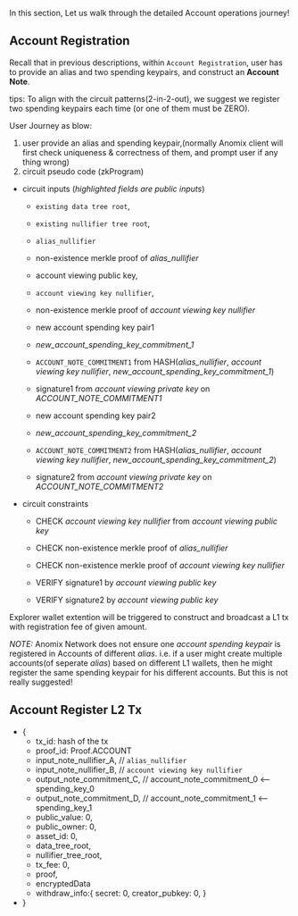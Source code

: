 In this section, Let us walk through the detailed Account operations journey!

## Account Registration 
Recall that in previous descriptions, within `Account Registration`, user has to provide an alias and two spending keypairs, and construct an **Account Note**.

tips: To align with the circuit patterns(2-in-2-out), we suggest we register two spending keypairs each time (or one of them must be ZERO).

User Journey as blow:
1. user provide an alias and spending keypair,(normally Anomix client will first check uniqueness & correctness of them, and prompt user if any thing wrong)
2. circuit pseudo code (zkProgram)
  * circuit inputs (_highlighted fields are public inputs_)
    * `existing data tree root`,
    * `existing nullifier tree root`,
  
    * `alias_nullifier`
    * non-existence merkle proof of _alias_nullifier_

    * account viewing public key,
    * `account viewing key nullifier`,
    * non-existence merkle proof of _account viewing key nullifier_

    * new account spending key pair1
    * _new_account_spending_key_commitment_1_
    * `ACCOUNT_NOTE_COMMITMENT1` from HASH(_alias_nullifier_, _account viewing key nullifier_, _new_account_spending_key_commitment_1_)
    * signature1 from _account viewing private key_ on _ACCOUNT_NOTE_COMMITMENT1_

    * new account spending key pair2
    * _new_account_spending_key_commitment_2_
    * `ACCOUNT_NOTE_COMMITMENT2` from HASH(_alias_nullifier_, _account viewing key nullifier_, _new_account_spending_key_commitment_2_)
    * signature2 from _account viewing private key_ on _ACCOUNT_NOTE_COMMITMENT2_

  * circuit constraints
    * CHECK _account viewing key nullifier_ from _account viewing public key_

    * CHECK non-existence merkle proof of _alias_nullifier_
    * CHECK non-existence merkle proof of _account viewing key nullifier_

    * VERIFY signature1 by _account viewing public key_
    * VERIFY signature2 by _account viewing public key_

Explorer wallet extention will be triggered to construct and broadcast a L1 tx with registration fee of given amount.

_NOTE:_ Anomix Network does not ensure one _account spending keypair_ is registered in Accounts of different _alias_. i.e. if a user might create multiple accounts(of seperate _alias_) based on different L1 wallets, then he might register the same spending keypair for his different accounts. But this is not really suggested!


## Account Register L2 Tx
* {
  * tx_id: hash of the tx
  * proof_id: Proof.ACCOUNT
  * input_note_nullifier_A, // `alias_nullifier`
  * input_note_nullifier_B, // `account viewing key nullifier`
  * output_note_commitment_C, // account_note_commitment_0 <-- spending_key_0
  * output_note_commitment_D, // account_note_commitment_1 <-- spending_key_1
  * public_value: 0,
  * public_owner: 0, 
  * asset_id: 0,
  * data_tree_root,
  * nullifier_tree_root,
  * tx_fee: 0,
  * proof,
  * encryptedData  
  * withdraw_info:{
      secret: 0, 
      creator_pubkey: 0,
    }
* }
